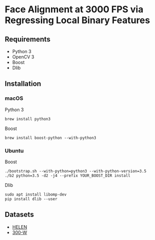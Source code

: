 # Face Alignment at 3000 FPS via Regressing Local Binary Features

## Requirements

- Python 3
- OpenCV 3
- Boost
- Dlib

## Installation

### macOS

Python 3

`brew install python3`

Boost

`brew install boost-python --with-python3`

### Ubuntu

Boost

```
./bootstrap.sh --with-python=python3 --with-python-version=3.5
./b2 python=3.5 -d2 -j4 --prefix YOUR_BOOST_DIR install
```

Dlib

```
sudo apt install libomp-dev
pip install dlib --user
```

## Datasets

- [HELEN](http://www.ifp.illinois.edu/~vuongle2/helen/)
- [300-W](https://ibug.doc.ic.ac.uk/resources/facial-point-annotations/)